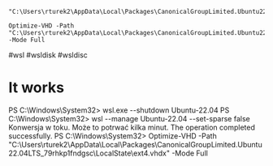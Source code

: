 ```
"C:\Users\rturek2\AppData\Local\Packages\CanonicalGroupLimited.Ubuntu22.04LTS_79rhkp1fndgsc\LocalState\ext4.vhdx"
```


```
Optimize-VHD -Path "C:\Users\rturek2\AppData\Local\Packages\CanonicalGroupLimited.Ubuntu22.04LTS_79rhkp1fndgsc\LocalState\ext4.vhdx" -Mode Full
```

#wsl #wsldisk #wsldisc
# It works 

PS C:\Windows\System32> wsl.exe --shutdown Ubuntu-22.04
PS C:\Windows\System32> wsl --manage Ubuntu-22.04 --set-sparse false
Konwersja w toku. Może to potrwać kilka minut.
The operation completed successfully.
PS C:\Windows\System32> Optimize-VHD -Path "C:\Users\rturek2\AppData\Local\Packages\CanonicalGroupLimited.Ubuntu22.04LTS_79rhkp1fndgsc\LocalState\ext4.vhdx" -Mode Full